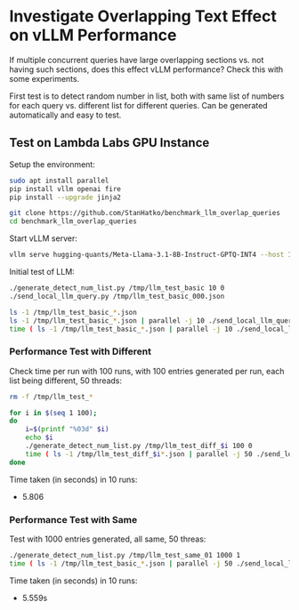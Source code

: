 # Investigate Overlapping Text Effect on vLLM Performance

If multiple concurrent queries have large overlapping sections vs. not having such sections,
does this effect vLLM performance? Check this with some experiments.

First test is to detect random number in list, both with same list of numbers for each query vs.
different list for different queries. Can be generated automatically and easy to test.


## Test on Lambda Labs GPU Instance

Setup the environment:

```bash
sudo apt install parallel
pip install vllm openai fire
pip install --upgrade jinja2

git clone https://github.com/StanHatko/benchmark_llm_overlap_queries
cd benchmark_llm_overlap_queries
```

Start vLLM server:

```bash
vllm serve hugging-quants/Meta-Llama-3.1-8B-Instruct-GPTQ-INT4 --host 127.0.0.1 --port 8000
```

Initial test of LLM:

```bash
./generate_detect_num_list.py /tmp/llm_test_basic 10 0
./send_local_llm_query.py /tmp/llm_test_basic_000.json

ls -1 /tmp/llm_test_basic_*.json
ls -1 /tmp/llm_test_basic_*.json | parallel -j 10 ./send_local_llm_query.py
time ( ls -1 /tmp/llm_test_basic_*.json | parallel -j 10 ./send_local_llm_query.py )
```

### Performance Test with Different

Check time per run with 100 runs, with 100 entries generated per run,
each list being different, 50 threads:

```bash
rm -f /tmp/llm_test_*

for i in $(seq 1 100);
do
    i=$(printf "%03d" $i)
    echo $i
    ./generate_detect_num_list.py /tmp/llm_test_diff_$i 100 0
    time ( ls -1 /tmp/llm_test_diff_$i*.json | parallel -j 50 ./send_local_llm_query.py ) 
done
```

Time taken (in seconds) in 10 runs:

* 5.806

### Performance Test with Same

Test with 1000 entries generated, all same, 50 threas:

```bash
./generate_detect_num_list.py /tmp/llm_test_same_01 1000 1
time ( ls -1 /tmp/llm_test_basic_*.json | parallel -j 50 ./send_local_llm_query.py )
```

Time taken (in seconds) in 10 runs: 

* 5.559s
